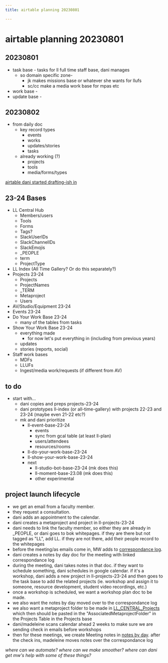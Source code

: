 ```yaml
---
title: airtable planning 20230801

---
```


# airtable planning 20230801
## 20230801
* task base - tasks for ll full time staff base, dani manages
    * so domain specific zone-
        * jk makes missions base or whatever she wants for llufs
        * sc/cc make a media work base for mpas etc
* work base - 
* update base - 


## 20230802
* from daily doc
    * key record types
        * events
        * works
        * updates/stories
        * tasks
    * already working (?)
        * projects
        * tools
        * media/forms/types


[airtable dani started drafting-ish in](https://airtable.com/appxWOSediZAFCwmc/tbl7X29kx8OlJPAvR/viwh5KUCF1A9e2CG3?blocks=hide)


## 23-24 Bases

- LL Central Hub
    - Members/users
    - Tools
    - Forms
    - Tags?
    - SlackUserIDs
    - SlackChannelIDs
    - SlackEmojis
    - _PEOPLE
    - term
    - ProjectType
- LL Index (All Time Gallery? Or do this separately?)
- Projects 23-24
    - Projects
    - ProjectNames
    - _TERM
    - Metaproject
    - Users
- AV/Studio/Equipment 23-24
- Events 23-24
- Do Your Work Base 23-24 
    - many of the tables from tasks
- Show Your Work Base 23-24 
    - everything made
        - for now let's put everything in (including from previous years)
    - updates
    - stories (reports, social)
- Staff work bases
    - MDFs
    - LLUFs
    - Ingest/media work/requests (if different from AV)


## to do
* start with... 
    * dani copies and preps projects-23-24
    * dani prototypes ll-index (or all-time-gallery) with projects 22-23 and 23-24 (maybe even 21-22 etc?)
    * mk and dani prioritize
        * ll-event-base-23-24
            * events
            * sync from gcal table (at least ll-plan)
            * users/attendees
            * resources/rooms
        * ll-do-your-work-base-23-24
        * ll-show-your-work-base-23-24
        * next
            * ll-studio-bot-base-23-24 (mk does this)
            * ll-moment-base-23.08 (mk does this)
            * other experimental


## project launch lifecycle
* we get an email from a faculty member.
* they request a consultation.
* dani adds an appointment to the calendar.
* dani creates a metaproject and project in ll-projects-23-24
* dani needs to link the faculty member, so either they are already in _PEOPLE, or dani goes to bok whitepages. if they are there but not tagged as "LL", add LL. if they are not there, add their people record to the whitepages
* before the meeting/as emails come in, MW adds to [correspondance log](https://drive.google.com/drive/folders/1J-wLFU1VR1a1ezlPuqRl9DMxIAL68ot5).
* dani creates a notes by day doc for the meeting with linked correspondance log
* during the meeting, dani takes notes in that doc. if they want to schedule something, dani schedules in google calendar. if it's a workshop, dani adds a new project in ll-projects-23-24 and then goes to the task base to add the related projects (ie. workshop and assign it to someone, resource development, student video recordings, etc.)
* once a workshop is scheduled, we want a workshop plan doc to be made.
* we also want the notes by day moved over to the correspondance log
* we also want a metaproject folder to be made in [LL_CENTRAL_Projects](https://drive.google.com/drive/folders/1z-7U7xUWP73HhQ7QFw5-d7IFsk7FSFot) which then should be pasted in the "AssociatedMetaprojectFolder" in the Projects Table in the Projects base
* dani/madeleine scans calendar ahead 2 weeks to make sure we are sending check in emails before workshops
* then for these meetings, we create Meeting notes in [notes by day](https://drive.google.com/drive/folders/1VWJSvCfn2ywvuANlDobleLXRxDtCP0Sr). after the check ins, madeleine moves notes over the correspondance log 

*where can we automate? where can we make smoother? where can dani get mw's help with some of these things?*
